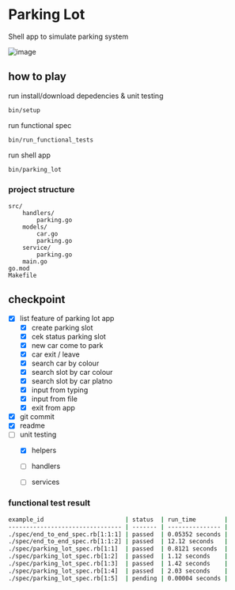 # Parking Lot

Shell app to simulate parking system

![image](https://user-images.githubusercontent.com/5858756/56428038-330dfc00-62e8-11e9-8a79-8b3261062f74.png)

## how to play

run install/download depedencies  & unit testing

```bash
bin/setup
```

run functional spec

```bash
bin/run_functional_tests
```

run shell app

```bash
bin/parking_lot
```

### project structure

```
src/
    handlers/
        parking.go
    models/
        car.go
        parking.go
    service/
        parking.go
    main.go
go.mod
Makefile
```

## checkpoint
- [X] list feature of parking lot app
    - [x] create parking slot
    - [x] cek status parking slot
    - [X] new car come to park
    - [x] car exit / leave
    - [x] search car by colour
    - [x] search slot by car colour
    - [x] search slot by car platno
    - [X] input from typing
    - [X] input from file
    - [x] exit from app
- [X] git commit
- [X] readme
- [ ] unit testing
    - [X] helpers
    - [ ] handlers
    - [ ] services


### functional test result
```bash
example_id                       | status  | run_time        |
-------------------------------- | ------- | --------------- |
./spec/end_to_end_spec.rb[1:1:1] | passed  | 0.05352 seconds |
./spec/end_to_end_spec.rb[1:1:2] | passed  | 12.12 seconds   |
./spec/parking_lot_spec.rb[1:1]  | passed  | 0.8121 seconds  |
./spec/parking_lot_spec.rb[1:2]  | passed  | 1.12 seconds    |
./spec/parking_lot_spec.rb[1:3]  | passed  | 1.42 seconds    |
./spec/parking_lot_spec.rb[1:4]  | passed  | 2.03 seconds    |
./spec/parking_lot_spec.rb[1:5]  | pending | 0.00004 seconds |
```
